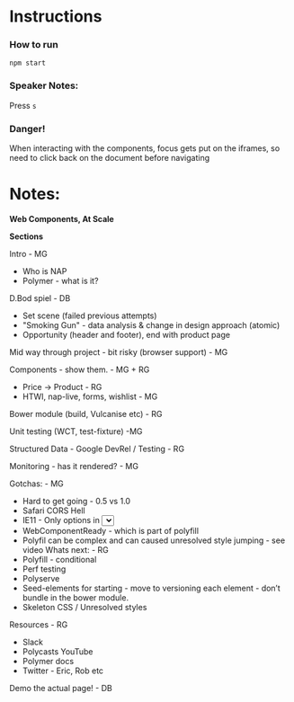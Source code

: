 # Instructions



### How to run

`npm start`

### Speaker Notes:

Press `s`

### Danger!

When interacting with the components, focus gets put on the iframes, so need to click back on the document before navigating

# Notes:

**Web Components, At Scale**

**Sections**

Intro - MG
- Who is NAP
- Polymer - what is it?

D.Bod spiel - DB
- Set scene (failed previous attempts)
- "Smoking Gun" - data analysis & change in design approach (atomic)
- Opportunity (header and footer), end with product page

Mid way through project - bit risky (browser support) - MG

Components - show them. - MG + RG
- Price -> Product - RG
- HTWI, nap-live, forms, wishlist - MG

Bower module (build, Vulcanise etc) - RG

Unit testing (WCT, test-fixture) -MG

Structured Data - Google DevRel / Testing - RG

Monitoring - has it rendered? - MG

Gotchas: - MG
- Hard to get going - 0.5 vs 1.0
- Safari CORS Hell
- IE11 - Only options in <select> / 
- WebComponentReady - which is part of polyfill
- Polyfil can be complex and can caused unresolved style jumping - see video
Whats next: - RG
- Polyfill - conditional
- Perf testing
- Polyserve
- Seed-elements for starting - move to versioning each element - don’t bundle in the bower module.
- Skeleton CSS / Unresolved styles

Resources - RG
- Slack
- Polycasts YouTube
- Polymer docs
- Twitter - Eric, Rob etc

Demo the actual page! - DB
